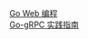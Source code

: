 
[Go Web 编程](http://localhost:9090/?url_long=111&url_long=222)   
[Go-gRPC 实践指南](https://www.golang123.com/book/36?chapterID=857)
